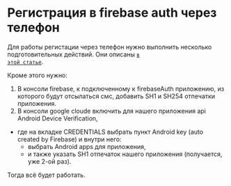 # Регистрация в firebase auth через телефон

Для работы регистации через телефон нужно выполнить несколько подготовительных действий. Они описаны 
<code>[в этой статье](https://www.geeksforgeeks.org/firebase-authentication-with-phone-number-otp-in-android/)</code>.

Кроме этого нужно:  
1. В консоли firebase, к подключенному к firebaseAuth приложению, из которого будут отсылаться смс, добавить SH1 и SH254 отпечатки приложения.
2. В консоли google cloude включить для нашего приложения api Android Device Verification,  
  - где на вкладке CREDENTIALS выбрать пункт Android key (auto created by Firebase) и внутри него:
    - выбрать Android apps для приложения,  
    - и также указать SH1 отпечаток нашего приложения (получается, уже 2-ой раз).

Тогда всё будет работать.
